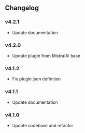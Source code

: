 ## Changelog

### v4.2.1

- Update documentation

### v4.2.0

- Update plugin from MistralAI base

### v4.1.2

- Fix plugin.json definition

### v4.1.1

- Update documentation

### v4.1.0

- Update codebase and refactor
